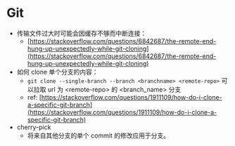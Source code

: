 # Git

* 传输文件过大时可能会因缓存不够而中断连接：
  * [https://stackoverflow.com/questions/6842687/the-remote-end-hung-up-unexpectedly-while-git-cloning](https://stackoverflow.com/questions/6842687/the-remote-end-hung-up-unexpectedly-while-git-cloning)
* 如何 clone 单个分支的内容：
  * `git clone --single-branch --branch <branchname> <remote-repo>` 可以拉取 url 为 \<remote-repo> 的  \<branch\_name> 分支
  * ref: [https://stackoverflow.com/questions/1911109/how-do-i-clone-a-specific-git-branch](https://stackoverflow.com/questions/1911109/how-do-i-clone-a-specific-git-branch)
* cherry-pick
  * 将来自其他分支的单个 commit 的修改应用于分支。

